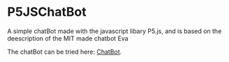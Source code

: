 # P5JSChatBot
A simple chatBot made with the javascript libary P5.js, and is based on the deescription of the MIT made chatbot Eva

The chatBot can be tried here:  [ChatBot]([https://pages.github.com/](https://bertramaakjaer.github.io/P5JSChatBot/)https://bertramaakjaer.github.io/P5JSChatBot/).
